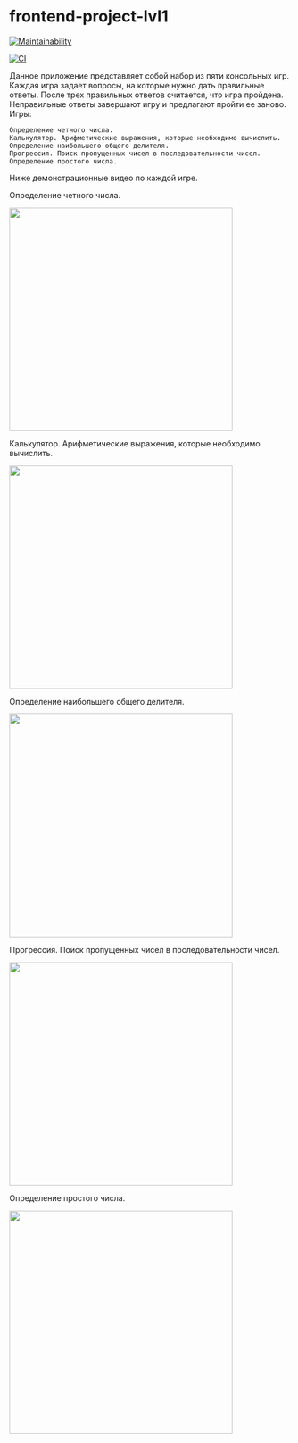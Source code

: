 # frontend-project-lvl1

[![Maintainability](https://api.codeclimate.com/v1/badges/be03679117471128b0ae/maintainability)](https://codeclimate.com/github/DaniilStr/frontend-project-lvl1/maintainability)

[![CI](https://github.com/DaniilStr/frontend-project-lvl1/workflows/CI/badge.svg)](https://github.com/DaniilStr/frontend-project-lvl1/actions)

Данное приложение представляет собой набор из пяти консольных игр. Каждая игра задает вопросы, на которые нужно дать правильные ответы. После трех правильных ответов считается, что игра пройдена. Неправильные ответы завершают игру и предлагают пройти ее заново. Игры:

    Определение четного числа.
    Калькулятор. Арифметические выражения, которые необходимо вычислить.
    Определение наибольшего общего делителя.
    Прогрессия. Поиск пропущенных чисел в последовательности чисел.
    Определение простого числа.

Ниже демонстрационные видео по каждой игре.

Определение четного числа.
<p>
<a href="https://asciinema.org/a/h1sVMsb7u4sptytfFG1CgDsd7" target="_blank"><img src="https://asciinema.org/a/h1sVMsb7u4sptytfFG1CgDsd7.svg" width="400" /></a>
</p>

Калькулятор. Арифметические выражения, которые необходимо вычислить.
<p>
<a href="https://asciinema.org/a/e1TNC4yloYIzN06zLM1kHvxKA" target="_blank"><img src="https://asciinema.org/a/e1TNC4yloYIzN06zLM1kHvxKA.svg" width="400" /></a>
</p>

Определение наибольшего общего делителя.
<p>
<a href="https://asciinema.org/a/mLoOy5Y1cE3n8wsYOVRvIPB2n" target="_blank"><img src="https://asciinema.org/a/mLoOy5Y1cE3n8wsYOVRvIPB2n.svg" width="400" /></a>
</p>

Прогрессия. Поиск пропущенных чисел в последовательности чисел.
<p>
<a href="https://asciinema.org/a/IB9sd7950FinxQvYk1kxEkFwM" target="_blank"><img src="https://asciinema.org/a/IB9sd7950FinxQvYk1kxEkFwM.svg" width="400" /></a>
</p>

Определение простого числа.
<p>
<a href="https://asciinema.org/a/SfRbhVEfBvbX2rQxaM6hhYPwx" target="_blank"><img src="https://asciinema.org/a/SfRbhVEfBvbX2rQxaM6hhYPwx.svg" width="400"/></a>
</p>
